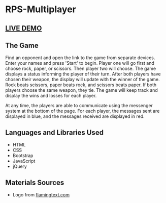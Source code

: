 # RPS-Multiplayer

## [LIVE DEMO](https://sloh03.github.io/rps-multiplayer/)

## The Game
Find an opponent and open the link to the game from separate devices. Enter your names and press 'Start' to begin. Player one will go first and choose rock, paper, or scissors. Then player two will choose. The game displays a status informing the player of their turn. After both players have chosen their weapon, the display will update with the winner of the game. Rock beats scissors, paper beats rock, and scissors beats paper. If both players choose the same weapon, they tie. The game will keep track and display the wins and losses for each player.

At any time, the players are able to communicate using the messenger system at the bottom of the page. For each player, the messages sent are displayed in blue, and the messages received are displayed in red.

## Languages and Libraries Used
* HTML
* CSS
* Bootstrap
* JavaScript
* jQuery
## Materials Sources
* Logo from [flamingtext.com](http://www4.flamingtext.com/)
